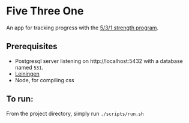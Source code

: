 # Five Three One
An app for tracking progress with the [5/3/1 strength program](https://www.t-nation.com/workouts/531-how-to-build-pure-strength).

## Prerequisites
- Postgresql server listening on http://localhost:5432 with a database named `531`.
- [Leiningen](http://leiningen.org/)
- Node, for compiling css

## To run:
From the project directory, simply run `./scripts/run.sh`